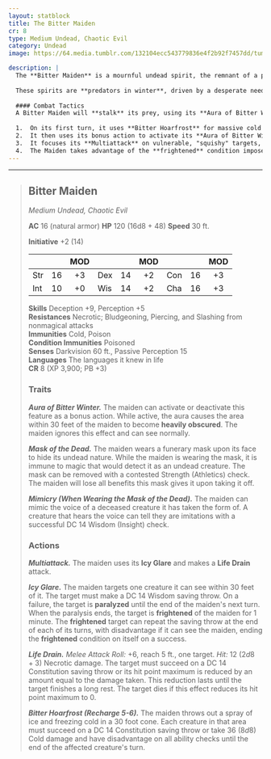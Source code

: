 ```yaml
---
layout: statblock
title: The Bitter Maiden
cr: 8
type: Medium Undead, Chaotic Evil
category: Undead
image: https://64.media.tumblr.com/132104ecc543779836e4f2b92f7457dd/tumblr_p7cmyqQf0c1rgpwzko1_1280.jpg

description: |
  The **Bitter Maiden** is a mournful undead spirit, the remnant of a person whose melancholy and grief caused them to return to the living world after their death. They often take the form of their living self, but wear a **white porcelain mask** decorated with funerary offerings to hide the hideous, decaying husk underneath.
  
  These spirits are **predators in winter**, driven by a desperate need for warmth in death. They hunt lonely souls, especially those who have experienced emotional loss or are traveling alone during a cold storm. If the mask is removed, the maiden loses its composure and its defensive benefits, flying into a jealous rage to reclaim it.
  
  #### Combat Tactics
  A Bitter Maiden will **stalk** its prey, using its **Aura of Bitter Winter** to heavily obscure the area (while it can see normally) before striking.
  
  1.  On its first turn, it uses **Bitter Hoarfrost** for massive cold damage and to impose disadvantage on ability checks.
  2.  It then uses its bonus action to activate its **Aura of Bitter Winter** to obscure the area.
  3.  It focuses its **Multiattack** on vulnerable, "squishy" targets, using **Icy Glare** to **Paralyze** the target, followed by a **Life Drain** attack to reduce the victim's hit point maximum.
  4.  The Maiden takes advantage of the **frightened** condition imposed by *Icy Glare* to discourage opponents from chasing it.
---
```


___
> ## Bitter Maiden
> *Medium Undead, Chaotic Evil*
> 
> **AC** 16 (natural armor) **HP** 120 (16d8 + 48) **Speed** 30 ft.
> 
> **Initiative** +2 (14)
>
> | | | MOD | | | MOD | | | MOD |
> |:--|:-:|:----:|:--|:-:|:----:|:--|:-:|:----:|
> |Str| 16| +3 |Dex| 14| +2 |Con| 16| +3 |
> |Int| 10| +0 |Wis| 14| +2 |Cha| 16| +3 |
>
> **Skills** Deception +9, Perception +5  
> **Resistances** Necrotic; Bludgeoning, Piercing, and Slashing from nonmagical attacks  
> **Immunities** Cold, Poison  
> **Condition Immunities** Poisoned  
> **Senses** Darkvision 60 ft., Passive Perception 15  
> **Languages** The languages it knew in life  
> **CR** 8 (XP 3,900; PB +3)
>
> ### Traits
>
> ***Aura of Bitter Winter.*** The maiden can activate or deactivate this feature as a bonus action. While active, the aura causes the area within 30 feet of the maiden to become **heavily obscured**. The maiden ignores this effect and can see normally.
>
> ***Mask of the Dead.*** The maiden wears a funerary mask upon its face to hide its undead nature. While the maiden is wearing the mask, it is immune to magic that would detect it as an undead creature. The mask can be removed with a contested Strength (Athletics) check. The maiden will lose all benefits this mask gives it upon taking it off.
>
> ***Mimicry (When Wearing the Mask of the Dead).*** The maiden can mimic the voice of a deceased creature it has taken the form of. A creature that hears the voice can tell they are imitations with a successful DC 14 Wisdom (Insight) check.
>
> ### Actions
>
> ***Multiattack.*** The maiden uses its **Icy Glare** and makes a **Life Drain** attack.
>
> ***Icy Glare.*** The maiden targets one creature it can see within 30 feet of it. The target must make a DC 14 Wisdom saving throw. On a failure, the target is **paralyzed** until the end of the maiden's next turn. When the paralysis ends, the target is **frightened** of the maiden for 1 minute. The **frightened** target can repeat the saving throw at the end of each of its turns, with disadvantage if it can see the maiden, ending the **frightened** condition on itself on a success.
>
> ***Life Drain.*** *Melee Attack Roll:* +6, reach 5 ft., one target. *Hit:* 12 ($2d8 + 3$) Necrotic damage. The target must succeed on a DC 14 Constitution saving throw or its hit point maximum is reduced by an amount equal to the damage taken. This reduction lasts until the target finishes a long rest. The target dies if this effect reduces its hit point maximum to 0.
>
> ***Bitter Hoarfrost (Recharge 5-6).*** The maiden throws out a spray of ice and freezing cold in a 30 foot cone. Each creature in that area must succeed on a DC 14 Constitution saving throw or take 36 ($8d8$) Cold damage and have disadvantage on all ability checks until the end of the affected creature's turn.